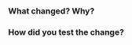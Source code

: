 ### What changed? Why?
<!-- Please describe the change and why you made it. -->

### How did you test the change?
<!-- Please describe how the change was tested. -->